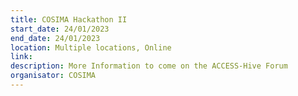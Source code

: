 ```yaml
---
title: COSIMA Hackathon II
start_date: 24/01/2023
end_date: 24/01/2023
location: Multiple locations, Online
link: 
description: More Information to come on the ACCESS-Hive Forum 
organisator: COSIMA
---
```


